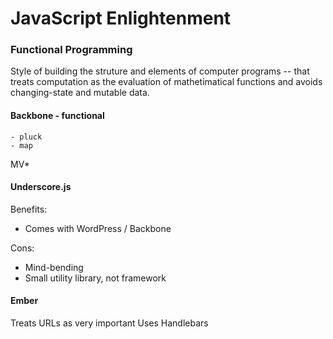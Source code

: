 # JavaScript Enlightenment

### Functional Programming
Style of building the struture and elements of computer programs -- that treats computation as the evaluation of mathetimatical functions and avoids changing-state and mutable data.

#### Backbone - functional
	- pluck
	- map

MV*

#### Underscore.js
Benefits:
- Comes with WordPress / Backbone

Cons:
- Mind-bending
- Small utility library, not framework

#### Ember
Treats URLs as very important
Uses Handlebars


